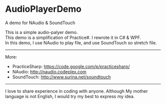 AudioPlayerDemo
===============

A demo for NAudio &amp; SoundTouch

This is a simple audio-palyer demo.   
This demo is a simplification of Practice#. I rewrote it in C# & WPF.  
In this demo, I use NAudio to play file, and use SoundTouch so stretch file.  

----------
More:  

* PracticeSharp: https://code.google.com/p/practicesharp/
* NAudio: http://naudio.codeplex.com
* SoundTouch: http://www.surina.net/soundtouch

----------

I love to share experience in coding with anyone. 
Although My mother language is not English, I would try my best to express my idea.
